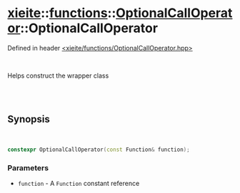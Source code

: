 # [xieite](../../../README.md)::[functions](../../functions.md)::[OptionalCallOperator<Function>](../OptionalCallOperator.md)::OptionalCallOperator
Defined in header [<xieite/functions/OptionalCallOperator.hpp>](../../../include/xieite/functions/OptionalCallOperator.hpp)

<br/>

Helps construct the wrapper class

<br/><br/>

## Synopsis

<br/>

```cpp
constexpr OptionalCallOperator(const Function& function);
```
### Parameters
- `function` - A `Function` constant reference
